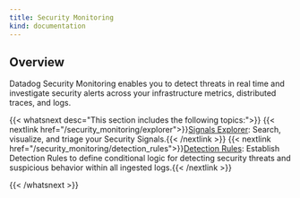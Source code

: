 ```yaml
---
title: Security Monitoring
kind: documentation
---
```


## Overview

Datadog Security Monitoring enables you to detect threats in real time and investigate security alerts across your infrastructure metrics, distributed traces, and logs.

{{< whatsnext desc="This section includes the following topics:">}}
  {{< nextlink href="/security_monitoring/explorer">}}<u>Signals Explorer</u>: Search, visualize, and triage your Security Signals.{{< /nextlink >}}
  {{< nextlink href="/security_monitoring/detection_rules">}}<u>Detection Rules</u>: Establish Detection Rules to define conditional logic for detecting security threats and suspicious behavior within all ingested logs.{{< /nextlink >}}

{{< /whatsnext >}}
